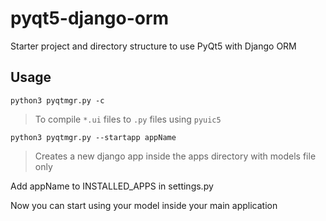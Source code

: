 # pyqt5-django-orm
Starter project and directory structure to use PyQt5 with Django ORM

## Usage

`python3 pyqtmgr.py -c`

>To compile `*.ui` files to `.py` files using `pyuic5`

`python3 pyqtmgr.py --startapp appName`

>Creates a new django app inside the apps directory with models file only

Add appName to INSTALLED_APPS in settings.py

Now you can start using your model inside your main application